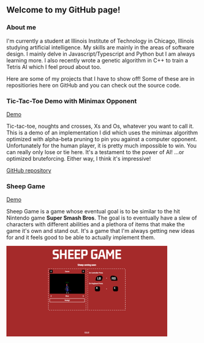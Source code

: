 ## Welcome to my GitHub page!

### About me
I'm currently a student at Illinois Institute of Technology in Chicago, Illinois studying artificial intelligence. My skills are mainly in the areas of software design.
I mainly delve in Javascript/Typescript and Python but I am always learning more. I also recently wrote a genetic algorithm in C++ to train a Tetris AI which I feel proud about too.

Here are some of my projects that I have to show off! Some of these are in repositiories here on GitHub and you can check out the source code.

### Tic-Tac-Toe Demo with Minimax Opponent
[Demo](https://frc.baxleys.org/MinimaxTicTacToe/)

Tic-tac-toe, noughts and crosses, Xs and Os, whatever you want to call it.
This is a demo of an implementation I did which uses the minimax algorithm optimized with alpha-beta pruning to pin you against a computer opponent.
Unfortunately for the human player, it is pretty much impossible to win. You can really only lose or tie here.
It's a testament to the power of AI! ...or optimized bruteforcing.
Either way, I think it's impressive!

[GitHub repository](https://github.com/noahBax/Minimax-Tic-Tac-Toe-Implementation)

### Sheep Game
[Demo](https://frc.baxleys.org/sheepGame/)

Sheep Game is a game whose eventual goal is to be similar to the hit Nintendo game **Super Smash Bros**.
The goal is to eventually have a slew of characters with different abilities and a plethora of items that make the game it's own and stand out.
It's a game that I'm always getting new ideas for and it feels good to be able to actually implement them.

<!--[image](https://github.com/noahBax/noahBax/blob/main/images/sheep1.png)-->
<img src="https://github.com/noahBax/noahBax/blob/main/images/sheep1.png" width="420">

<!--!![image](https://github.com/noahBax/noahBax/blob/main/images/sheep2.png)-->

<!--At this point it might look like something you could find on a youtube tutorial titled "how to make a platformer video game in 1 hour" but I assure you there is more to it than that.
Behind the scenes it is my most complex project and I expect it to keep getting more so.
It's got it's own version of a physics engine, I'm working on multiplayer for online (already local), it's got controller support, and I've got so much more planned for it.

This is something I'm rather proud of if I'm being honest. It's a game that I've worked on for some time now and it's gone through a few revisions since I started working on it.
I've learned a lot in college and in other projects along the way that I can apply to it and it's exciting that I get to apply my new knowledge to something I feel strongly about.-->

<!--
Here are some ideas to get you started:

- 🔭 I’m currently working on ...
- 🌱 I’m currently learning ...
- 👯 I’m looking to collaborate on ...
- 🤔 I’m looking for help with ...
- 💬 Ask me about ...
- 📫 How to reach me: ...
- 😄 Pronouns: ...
- ⚡ Fun fact: ...
-->
